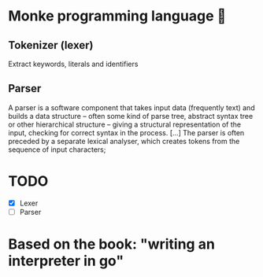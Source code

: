 # Monke programming language 🙈

## Tokenizer (lexer)
Extract keywords, literals and identifiers

## Parser
A parser is a software component that takes input data (frequently text) and builds
a data structure – often some kind of parse tree, abstract syntax tree or other
hierarchical structure – giving a structural representation of the input, checking for
correct syntax in the process. […] The parser is often preceded by a separate lexical
analyser, which creates tokens from the sequence of input characters;

# TODO
- [x] Lexer
- [ ] Parser

# Based on the book: "writing an interpreter in go"
